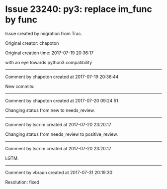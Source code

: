 # Issue 23240: py3: replace im_func by __func__

Issue created by migration from Trac.

Original creator: chapoton

Original creation time: 2017-07-19 20:36:17

with an eye towards python3 compatibility


---

Comment by chapoton created at 2017-07-19 20:36:44

New commits:


---

Comment by chapoton created at 2017-07-20 09:24:51

Changing status from new to needs_review.


---

Comment by tscrim created at 2017-07-20 23:20:17

Changing status from needs_review to positive_review.


---

Comment by tscrim created at 2017-07-20 23:20:17

LGTM.


---

Comment by vbraun created at 2017-07-31 20:19:30

Resolution: fixed
